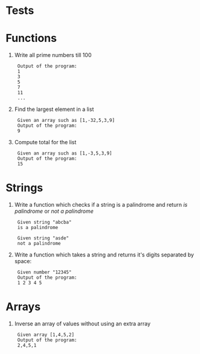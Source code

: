# Tests

# Functions

1. Write all prime numbers till 100

        Output of the program:
        1
        3
        5
        7
        11
        ...


2. Find the largest element in a list

        Given an array such as [1,-32,5,3,9]
        Output of the program:
        9

3. Compute total for the list

        Given an array such as [1,-3,5,3,9]
        Output of the program:
        15


# Strings

1. Write a function which checks if a string is a palindrome and return *is palindrome*
or *not a palindrome*

        Given string "abcba" 
        is a palindrome

        Given string "asde"
        not a palindrome

2. Write a function which takes a string and returns it's digits separated by space:

        Given number "12345"
        Output of the program:
        1 2 3 4 5

# Arrays

1. Inverse an array of values without using an extra array

        Given array [1,4,5,2]
        Output of the program:
        2,4,5,1
